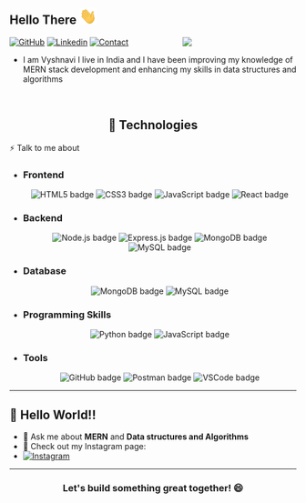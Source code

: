 <h2> Hello There <img src="https://raw.githubusercontent.com/ABSphreak/ABSphreak/master/gifs/Hi.gif" width="30px"></h2>

<img align="right" src="https://github.com/rajput2107/rajput2107/blob/master/Assets/Developer.gif" width='200'/>

[![GitHub](https://img.shields.io/badge/SUPPORT%20AT-GITHUB-purple?style=for-the-badge&logo=github)](https://github.com/Janavi25/Janavi25/) [![Linkedin](https://img.shields.io/badge/MY%20PROFILE-Linkedin-skyblue?style=for-the-badge&logo=github)](https://linkedin.com/in/vyshnaviyadav/) 
 [![Contact](https://img.shields.io/badge/CONTACT-GMAIL-pink?style=for-the-badge&logo=gmail&logoColor=pink)](mailto:srimusalivyshnavi1@gmail.com)
 <br>

<ul>
 <li><p>I am Vyshnavi
I live in India and I have been improving my knowledge of MERN stack development and enhancing my skills in data structures and algorithms</p>
 </li>
</ul>
<br>
<h2 align="center">🚀 Technologies</h4>

 ⚡ Talk to me about
 <br>
<ul>
  <li>
    <h3>Frontend</h3>
    <p align="center">
      <img src="https://img.shields.io/badge/-HTML5-E34F26?style=for-the-badge&logo=html5&logoColor=ffffff" alt="HTML5 badge" />
      <img src="https://img.shields.io/badge/-CSS3-1572B6?style=for-the-badge&logo=css3&logoColor=ffffff" alt="CSS3 badge" />
      <img src="https://img.shields.io/badge/-JavaScript-F7DF1E?style=for-the-badge&logo=javascript&logoColor=000000" alt="JavaScript badge" />
      <img src="https://img.shields.io/badge/-React-61DAFB?style=for-the-badge&logo=react&logoColor=000000" alt="React badge" />
    </p>
  </li>

  <li>
    <h3>Backend</h3>
    <p align="center">
      <img src="https://img.shields.io/badge/-Node.js-339933?style=for-the-badge&logo=node.js&logoColor=ffffff" alt="Node.js badge" />
      <img src="https://img.shields.io/badge/-Express.js-000000?style=for-the-badge&logo=express&logoColor=ffffff" alt="Express.js badge" />
      <img src="https://img.shields.io/badge/-MongoDB-47A248?style=for-the-badge&logo=mongodb&logoColor=ffffff" alt="MongoDB badge" />
      <img src="https://img.shields.io/badge/-MySQL-4479A1?style=for-the-badge&logo=mysql&logoColor=ffffff" alt="MySQL badge" />
    </p>
  </li>

  <li>
    <h3 >Database</h3>
    <p align="center">
      <img src="https://img.shields.io/badge/-MongoDB-47A248?style=for-the-badge&logo=mongodb&logoColor=ffffff" alt="MongoDB badge" />
      <img src="https://img.shields.io/badge/-MySQL-4479A1?style=for-the-badge&logo=mysql&logoColor=ffffff" alt="MySQL badge" />
    </p>
  </li>

  <li>
    <h3>Programming Skills</h3>
    <p align="center">
      <img src="https://img.shields.io/badge/-Python-3776AB?style=for-the-badge&logo=python&logoColor=ffffff" alt="Python badge" />
       <img src="https://img.shields.io/badge/-JavaScript-F7DF1E?style=for-the-badge&logo=javascript&logoColor=000000" alt="JavaScript badge" />
    </p>
   
  </li>

  <li>
    <h3>Tools</h3>
    <p align="center">
      <img src="https://img.shields.io/badge/-GitHub-181717?style=for-the-badge&logo=github" alt="GitHub badge" />
      <img src="https://img.shields.io/badge/-Postman-FF6C37?style=for-the-badge&logo=postman&logoColor=white" alt="Postman badge" />
      <img src="https://img.shields.io/badge/-VS_Code-007ACC?style=for-the-badge&logo=visual-studio-code&logoColor=white" alt="VSCode badge" />
    </p>
  </li>
</ul>

---

## 🤔 Hello World!! 
- 💬 Ask me about <strong>MERN</strong> and <strong>Data structures and Algorithms</strong> <br>
- 🎯 Check out my Instagram page:
-   <a href="https://instagram.com/vyshnavi___7" target="_blank">
    <img src="https://img.shields.io/badge/Instagram-%23E4405F.svg?style=for-the-badge&logo=instagram&logoColor=white" alt="Instagram" />
  </a>

---


<h3 align="center">Let's build something great together! 😄</h3>
